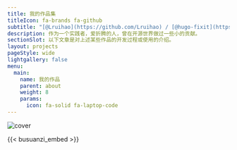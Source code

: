 ```yaml
---
title: 我的作品集
titleIcon: fa-brands fa-github
subtitle: "[@Lruihao](https://github.com/Lruihao) / [@hugo-fixit](https://github.com/hugo-fixit)"
description: 作为一个实践者，爱折腾的人，曾在开源世界做过一些小的贡献。
sectionSlot: 以下文章是对上述某些作品的开发过程或使用的介绍。
layout: projects
pageStyle: wide
lightgallery: false
menu:
  main:
    name: 我的作品
    parent: about
    weight: 8
    params:
      icon: fa-solid fa-laptop-code
---
```


![cover](/images/projects-cover.webp)

{{< busuanzi_embed >}}
